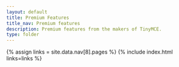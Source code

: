 ```yaml
---
layout: default
title: Premium Features
title_nav: Premium features
description: Premium features from the makers of TinyMCE.
type: folder
---
```


{% assign links = site.data.nav[8].pages %}
{% include index.html links=links %}
